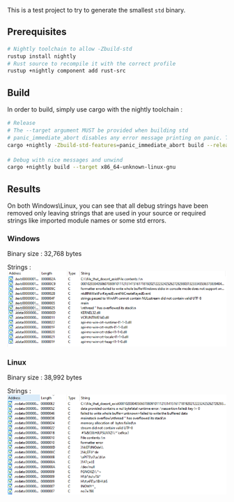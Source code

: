 This is a test project to try to generate the smallest `std` binary.

## Prerequisites
```bash
# Nightly toolchain to allow -Zbuild-std
rustup install nightly
# Rust source to recompile it with the correct profile
rustup +nightly component add rust-src
```

## Build
In order to build, simply use cargo with the nightly toolchain :
```bash
# Release
# The --target argument MUST be provided when building std
# panic_immediate_abort disables any error message printing on panic. This removes all unused strings and filepaths.
cargo +nightly -Zbuild-std-features=panic_immediate_abort build --release --target x86_64-unknown-linux-gnu

# Debug with nice messages and unwind
cargo +nightly build --target x86_64-unknown-linux-gnu
```

## Results
On both Windows\Linux, you can see that all debug strings have been removed only leaving strings that are used in your source or required strings like imported module names or some std errors.

### Windows
Binary size : 32,768 bytes

Strings :
![IDA strings Windows](doc/windows_strings.PNG)

### Linux
Binary size : 38,992 bytes

Strings :
![IDA strings Linux](doc/linux_strings.PNG)